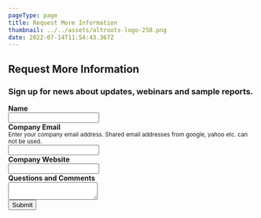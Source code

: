 ```yaml
---
pageType: page
title: Request More Information
thumbnail: ../../assets/altroots-logo-250.png
date: 2022-07-14T11:54:43.367Z
---
```

<h2>Request More Information</h2>
<h3>Sign up for news about updates, webinars and sample reports.</h3>
<form netlify class="enc-form" name="Request More Information" data-netlify="true" data-netlify-recaptcha= "true">
    <div>
        <label>
            <strong>Name</strong><br />
            <input type="text" name="name" />
        </label>
    </div>
    <div>
        <label>
            <strong>Company Email</strong><br />
            <small>Enter your company email address. Shared email addresses from google, yahoo etc. can not be used.</small><br />
            <input id="more-info-company" type="email" name="work-email" />
        </label>
    </div>
    <div>
        <label>
            <strong>Company Website</strong><br />
            <input type="text" name="work-website" />
        </label>
    </div>
    <div>
        <label>
            <strong>Questions and Comments</strong><br />
            <textarea name="questions-comments"></textarea>
        </label>
    </div>
    <div>
        <div data-netlify-recaptcha= "true"></div>
        <input type="submit">
    </div>
</form>